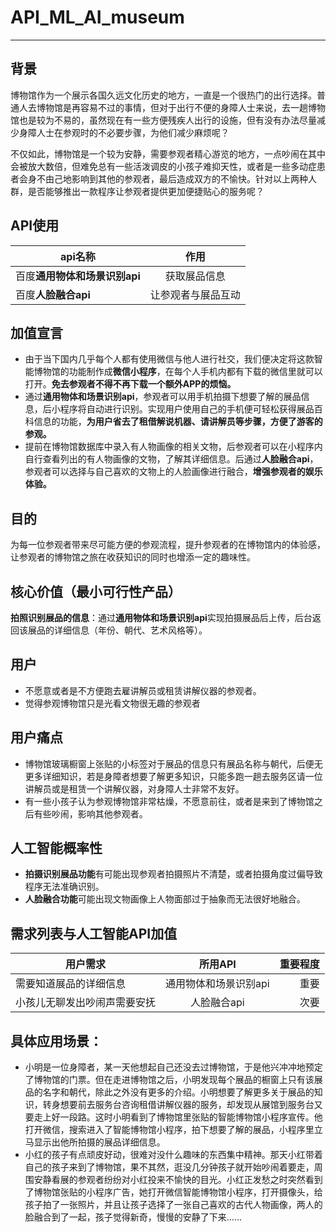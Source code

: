 # API_ML_AI_museum
---

## 背景
博物馆作为一个展示各国久远文化历史的地方，一直是一个很热门的出行选择。普通人去博物馆是再容易不过的事情，但对于出行不便的身障人士来说，去一趟博物馆也是较为不易的，虽然现在有一些方便残疾人出行的设施，但有没有办法尽量减少身障人士在参观时的不必要步骤，为他们减少麻烦呢？

不仅如此，博物馆是一个较为安静，需要参观者精心游览的地方，一点吵闹在其中会被放大数倍，但难免总有一些活泼调皮的小孩子难抑天性，或者是一些多动症患者会身不由己地影响到其他的参观者，最后造成双方的不愉快。针对以上两种人群，是否能够推出一款程序让参观者提供更加便捷贴心的服务呢？

## API使用
api名称|作用
---|:--:
百度**通用物体和场景识别api**|获取展品信息
百度**人脸融合api**|让参观者与展品互动

## 加值宣言
- 由于当下国内几乎每个人都有使用微信与他人进行社交，我们便决定将这款智能博物馆的功能制作成**微信小程序**，在每个人手机内都有下载的微信里就可以打开。**免去参观者不得不再下载一个额外APP的烦恼。**
- 通过**通用物体和场景识别api**，参观者可以用手机拍摄下想要了解的展品信息，后小程序将自动进行识别。实现用户使用自己的手机便可轻松获得展品百科信息的功能，**为用户省去了租借解说机器、请讲解员等步骤，方便了游客的参观。**
- 提前在博物馆数据库中录入有人物画像的相关文物，后参观者可以在小程序内自行查看列出的有人物画像的文物，了解其详细信息。后通过**人脸融合api**，参观者可以选择与自己喜欢的文物上的人脸画像进行融合，**增强参观者的娱乐体验。**

## 目的
为每一位参观者带来尽可能方便的参观流程，提升参观者的在博物馆内的体验感，让参观者的博物馆之旅在收获知识的同时也增添一定的趣味性。

## 核心价值（最小可行性产品）
**拍照识别展品的信息**：通过**通用物体和场景识别api**实现拍摄展品后上传，后台返回该展品的详细信息（年份、朝代、艺术风格等）。

## 用户
- 不愿意或者是不方便跑去雇讲解员或租赁讲解仪器的参观者。
- 觉得参观博物馆只是光看文物很无趣的参观者

## 用户痛点
- 博物馆玻璃橱窗上张贴的小标签对于展品的信息只有展品名称与朝代，后便无更多详细知识，若是身障者想要了解更多知识，只能多跑一趟去服务区请一位讲解员或是租赁一个讲解仪器，对身障人士非常不友好。
- 有一些小孩子认为参观博物馆非常枯燥，不愿意前往，或者是来到了博物馆之后有些吵闹，影响其他参观者。

## 人工智能概率性
- **拍摄识别展品功能**有可能出现参观者拍摄照片不清楚，或者拍摄角度过偏导致程序无法准确识别。
- **人脸融合功能**可能出现文物画像上人物面部过于抽象而无法很好地融合。

## 需求列表与人工智能API加值
用户需求|所用API|重要程度
---|:--:|---:
需要知道展品的详细信息|通用物体和场景识别api|重要
小孩儿无聊发出吵闹声需要安抚|人脸融合api|次要

## 具体应用场景：
- 小明是一位身障者，某一天他想起自己还没去过博物馆，于是他兴冲冲地预定了博物馆的门票。但在走进博物馆之后，小明发现每个展品的橱窗上只有该展品的名字和朝代，除此之外没有更多的介绍。小明想要了解更多关于展品的知识，转身想要前去服务台咨询租借讲解仪器的服务，却发现从展馆到服务台又要走上好一段路。这时小明看到了博物馆里张贴的智能博物馆小程序宣传。他打开微信，搜索进入了智能博物馆小程序，拍下想要了解的展品，小程序里立马显示出他所拍摄的展品详细信息。
- 小红的孩子有点顽皮好动，很难对没什么趣味的东西集中精神。那天小红带着自己的孩子来到了博物馆，果不其然，逛没几分钟孩子就开始吵闹着要走，周围安静看展的参观者纷纷对小红投来不愉快的目光。小红正发愁之时突然看到了博物馆张贴的小程序广告，她打开微信智能博物馆小程序，打开摄像头，给孩子拍了一张照片，并且让孩子选择了一张自己喜欢的古代人物画像，两人的脸融合到了一起，孩子觉得新奇，慢慢的安静了下来……
